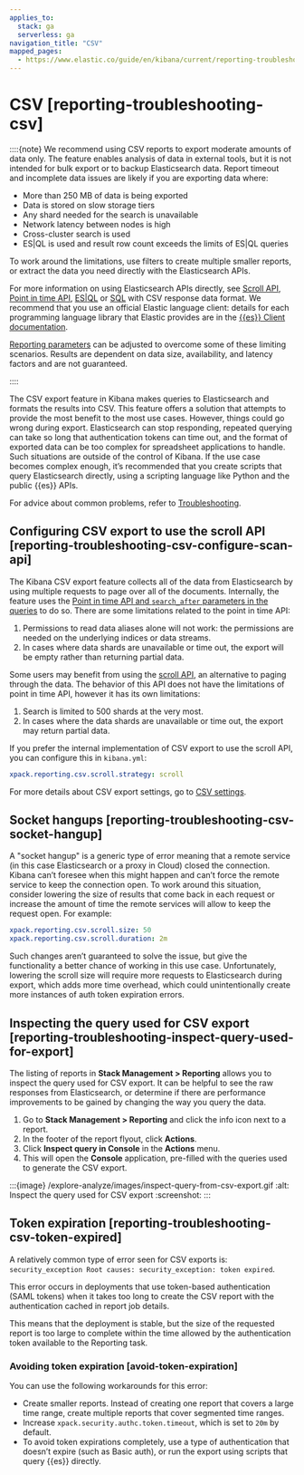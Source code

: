```yaml
---
applies_to:
  stack: ga
  serverless: ga
navigation_title: "CSV"
mapped_pages:
  - https://www.elastic.co/guide/en/kibana/current/reporting-troubleshooting-csv.html
---
```




# CSV [reporting-troubleshooting-csv]


::::{note}
We recommend using CSV reports to export moderate amounts of data only. The feature enables analysis of data in external tools, but it is not intended for bulk export or to backup Elasticsearch data. Report timeout and incomplete data issues are likely if you are exporting data where:

* More than 250 MB of data is being exported
* Data is stored on slow storage tiers
* Any shard needed for the search is unavailable
* Network latency between nodes is high
* Cross-cluster search is used
* ES|QL is used and result row count exceeds the limits of ES|QL queries

To work around the limitations, use filters to create multiple smaller reports, or extract the data you need directly with the Elasticsearch APIs.

For more information on using Elasticsearch APIs directly, see [Scroll API](https://www.elastic.co/docs/api/doc/elasticsearch/operation/operation-scroll), [Point in time API](https://www.elastic.co/docs/api/doc/elasticsearch/operation/operation-open-point-in-time), [ES|QL](../query-filter/languages/esql-rest.md) or [SQL](../query-filter/languages/sql-rest-format.md#_csv) with CSV response data format. We recommend that you use an official Elastic language client: details for each programming language library that Elastic provides are in the [{{es}} Client documentation](https://www.elastic.co/guide/en/elasticsearch/client/index.html).

[Reporting parameters](kibana://reference/configuration-reference/reporting-settings.md) can be adjusted to overcome some of these limiting scenarios. Results are dependent on data size, availability, and latency factors and are not guaranteed.

::::


The CSV export feature in Kibana makes queries to Elasticsearch and formats the results into CSV. This feature offers a solution that attempts to provide the most benefit to the most use cases. However, things could go wrong during export. Elasticsearch can stop responding, repeated querying can take so long that authentication tokens can time out, and the format of exported data can be too complex for spreadsheet applications to handle. Such situations are outside of the control of Kibana. If the use case becomes complex enough, it’s recommended that you create scripts that query Elasticsearch directly, using a scripting language like Python and the public {{es}} APIs.

For advice about common problems, refer to [Troubleshooting](reporting-troubleshooting.md).


## Configuring CSV export to use the scroll API [reporting-troubleshooting-csv-configure-scan-api]

The Kibana CSV export feature collects all of the data from Elasticsearch by using multiple requests to page over all of the documents. Internally, the feature uses the [Point in time API and `search_after` parameters in the queries](https://www.elastic.co/docs/api/doc/elasticsearch/operation/operation-open-point-in-time) to do so. There are some limitations related to the point in time API:

1. Permissions to read data aliases alone will not work: the permissions are needed on the underlying indices or data streams.
2. In cases where data shards are unavailable or time out, the export will be empty rather than returning partial data.

Some users may benefit from using the [scroll API](elasticsearch://reference/elasticsearch/rest-apis/paginate-search-results.md#scroll-search-results), an alternative to paging through the data. The behavior of this API does not have the limitations of point in time API, however it has its own limitations:

1. Search is limited to 500 shards at the very most.
2. In cases where the data shards are unavailable or time out, the export may return partial data.

If you prefer the internal implementation of CSV export to use the scroll API, you can configure this in `kibana.yml`:

```yaml
xpack.reporting.csv.scroll.strategy: scroll
```

For more details about CSV export settings, go to [CSV settings](kibana://reference/configuration-reference/reporting-settings.md#reporting-csv-settings).


## Socket hangups [reporting-troubleshooting-csv-socket-hangup]

A "socket hangup" is a generic type of error meaning that a remote service (in this case Elasticsearch or a proxy in Cloud) closed the connection. Kibana can’t foresee when this might happen and can’t force the remote service to keep the connection open. To work around this situation, consider lowering the size of results that come back in each request or increase the amount of time the remote services will allow to keep the request open. For example:

```yaml
xpack.reporting.csv.scroll.size: 50
xpack.reporting.csv.scroll.duration: 2m
```

Such changes aren’t guaranteed to solve the issue, but give the functionality a better chance of working in this use case. Unfortunately, lowering the scroll size will require more requests to Elasticsearch during export, which adds more time overhead, which could unintentionally create more instances of auth token expiration errors.


## Inspecting the query used for CSV export [reporting-troubleshooting-inspect-query-used-for-export]

The listing of reports in **Stack Management > Reporting** allows you to inspect the query used for CSV export. It can be helpful to see the raw responses from Elasticsearch, or determine if there are performance improvements to be gained by changing the way you query the data.

1. Go to **Stack Management > Reporting** and click the info icon next to a report.
2. In the footer of the report flyout, click **Actions**.
3. Click **Inspect query in Console** in the **Actions** menu.
4. This will open the **Console** application, pre-filled with the queries used to generate the CSV export.

:::{image} /explore-analyze/images/inspect-query-from-csv-export.gif
:alt: Inspect the query used for CSV export
:screenshot:
:::


## Token expiration [reporting-troubleshooting-csv-token-expired]

A relatively common type of error seen for CSV exports is: `security_exception Root causes: security_exception: token expired`.

This error occurs in deployments that use token-based authentication (SAML tokens) when it takes too long to create the CSV report with the authentication cached in report job details.

This means that the deployment is stable, but the size of the requested report is too large to complete within the time allowed by the authentication token available to the Reporting task.


### Avoiding token expiration [avoid-token-expiration]

You can use the following workarounds for this error:

* Create smaller reports. Instead of creating one report that covers a large time range, create multiple reports that cover segmented time ranges.
* Increase `xpack.security.authc.token.timeout`, which is set to `20m` by default.
* To avoid token expirations completely, use a type of authentication that doesn’t expire (such as Basic auth), or run the export using scripts that query {{es}} directly.
